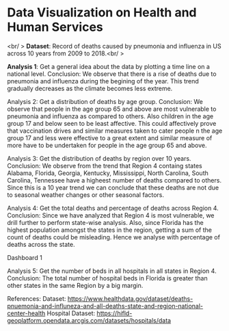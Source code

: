 # Data Visualization on Health and Human Services
<br/ >
<b>Dataset</b>: Record of deaths caused by pneumonia and influenza in US across 10 years from 2009 to 2018.<br/ >

<b>Analysis 1</b>: Get a general idea about the data by plotting a time line on a national level.
Conclusion: We observe that there is a rise of deaths due to pneumonia and influenza during the begining of the year. This trend gradually decreases as the climate becomes less extreme.

Analysis 2: Get a distribution of deaths by age group.
Conclusion: We observe that people in the age group 65 and above are most vulnerable to pneumonia and influenza as compared to others. Also children in the age group 17 and below seen to be least affective. This could affectively prove that vaccination drives and similar measures taken to cater people n the age group 17 and less were effective to a great extent and similar measure of more have to be undertaken for people in the age group 65 and above.

Analysis 3: Get the distribution of deaths by region over 10 years.
Conclusion: We observe from the trend that Region 4 containg states Alabama, Florida, Georgia, Kentucky, Mississippi, North Carolina, South Carolina, Tennessee have a higheest number of deaths compared to others. Since this is a 10 year trend we can conclude that these deaths are not due to seasonal weather changes or other seasonal factors.

Analysis 4: Get the total deaths and percentage of deaths across Region 4.
Conclusion: Since we have analyzed that Region 4 is most vulnerable, we drill further to perform state-wise analysis. Also, since Florida has the highest population amongst the states in the region, getting a sum of the count of deaths could be misleading. Hence we analyse with percentage of deaths across the state.

Dashboard 1

Analysis 5: Get the number of beds in all hospitals in all states in Region 4.
Conclusion: The total number of hospital beds in Florida is greater than other states in the same Region by a big margin.

References:
Dataset: https://www.healthdata.gov/dataset/deaths-pnuemonia-and-influneza-and-all-deaths-state-and-region-national-center-health
Hospital Dataset: https://hifld-geoplatform.opendata.arcgis.com/datasets/hospitals/data
